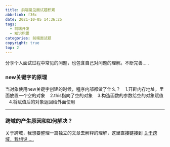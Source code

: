 ```yaml
---
title: 前端常见面试题积累
abbrlink: f36c
date: 2021-10-05 14:36:25
tags:
  - 前端开发
  - 知识积累
categories: 前端面试题
copyright: true
top: 2
---
```


分享个人面试过程中常见的问题，也包含自己对问题的理解。不断完善.....
<!-- more -->

<!-- ########################## 1.在js中当对象使用new关键字的时候，程序内部都做了什么？ ########################## -->
### new关键字的原理
当对象使用new关键字创建的时候，程序内部都做了什么？
&nbsp;&nbsp;&nbsp;1.开辟内存地址，里面放置一个空的对象
&nbsp;&nbsp;&nbsp;2.this指向了空的对象
&nbsp;&nbsp;&nbsp;3.构造函数的参数给空的对象赋值
&nbsp;&nbsp;&nbsp;4.将赋值后的对象返回给外面使用
***
<!-- ########################## 1.end ########################## -->

<!-- ########################## 2.跨域问题 ########################## -->
### 跨域的产生原因和如何解决？
关于跨域，我想要整理一篇独立的文章去解释的理解，这里直接链接到 [关于跨域，我想说.....](/post/9ff3.html)
<!-- *** -->

